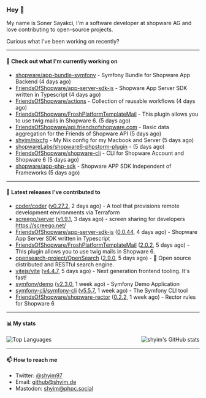 ### Hey 👋

My name is Soner Sayakci, I'm a software developer at shopware AG and love contributing to open-source projects.

Curious what I've been working on recently?

---

#### 👷 Check out what I'm currently working on

- [shopware/app-bundle-symfony](https://github.com/shopware/app-bundle-symfony) - Symfony Bundle for Shopware App Backend (4 days ago)
- [FriendsOfShopware/app-server-sdk-js](https://github.com/FriendsOfShopware/app-server-sdk-js) - Shopware App Server SDK written in Typescript (4 days ago)
- [FriendsOfShopware/actions](https://github.com/FriendsOfShopware/actions) - Collection of reusable workflows (4 days ago)
- [FriendsOfShopware/FroshPlatformTemplateMail](https://github.com/FriendsOfShopware/FroshPlatformTemplateMail) - This plugin allows you to use twig mails in Shopware 6. (5 days ago)
- [FriendsOfShopware/api.friendsofshopware.com](https://github.com/FriendsOfShopware/api.friendsofshopware.com) - Basic data aggregation for the Friends of Shopware API (5 days ago)
- [shyim/nixcfg](https://github.com/shyim/nixcfg) - My Nix config for my Macbook and Server (5 days ago)
- [shopwareLabs/shopware6-phpstorm-plugin](https://github.com/shopwareLabs/shopware6-phpstorm-plugin) -  (5 days ago)
- [FriendsOfShopware/shopware-cli](https://github.com/FriendsOfShopware/shopware-cli) - CLI for Shopware Account and Shopware 6 (5 days ago)
- [shopware/app-php-sdk](https://github.com/shopware/app-php-sdk) - Shopware APP SDK Independent of Frameworks (5 days ago)

---

#### 🔭 Latest releases I've contributed to

- [coder/coder](https://github.com/coder/coder) ([v0.27.2](https://github.com/coder/coder/releases/tag/v0.27.2), 2 days ago) - A tool that provisions remote development environments via Terraform
- [screego/server](https://github.com/screego/server) ([v1.9.1](https://github.com/screego/server/releases/tag/v1.9.1), 3 days ago) - screen sharing for developers https://screego.net/
- [FriendsOfShopware/app-server-sdk-js](https://github.com/FriendsOfShopware/app-server-sdk-js) ([0.0.44](https://github.com/FriendsOfShopware/app-server-sdk-js/releases/tag/0.0.44), 4 days ago) - Shopware App Server SDK written in Typescript
- [FriendsOfShopware/FroshPlatformTemplateMail](https://github.com/FriendsOfShopware/FroshPlatformTemplateMail) ([2.0.2](https://github.com/FriendsOfShopware/FroshPlatformTemplateMail/releases/tag/2.0.2), 5 days ago) - This plugin allows you to use twig mails in Shopware 6.
- [opensearch-project/OpenSearch](https://github.com/opensearch-project/OpenSearch) ([2.9.0](https://github.com/opensearch-project/OpenSearch/releases/tag/2.9.0), 5 days ago) - 🔎 Open source distributed and RESTful search engine.
- [vitejs/vite](https://github.com/vitejs/vite) ([v4.4.7](https://github.com/vitejs/vite/releases/tag/v4.4.7), 5 days ago) - Next generation frontend tooling. It&#39;s fast!
- [symfony/demo](https://github.com/symfony/demo) ([v2.3.0](https://github.com/symfony/demo/releases/tag/v2.3.0), 1 week ago) - Symfony Demo Application
- [symfony-cli/symfony-cli](https://github.com/symfony-cli/symfony-cli) ([v5.5.7](https://github.com/symfony-cli/symfony-cli/releases/tag/v5.5.7), 1 week ago) - The Symfony CLI tool
- [FriendsOfShopware/shopware-rector](https://github.com/FriendsOfShopware/shopware-rector) ([0.2.2](https://github.com/FriendsOfShopware/shopware-rector/releases/tag/0.2.2), 1 week ago) - Rector rules for Shopware 6

---

#### 📊 My stats

<img align="right" alt="shyim's GitHub stats" src="https://github-readme-stats.vercel.app/api?username=shyim&count_private=1&show_icons=true&" />

![Top Languages](https://github-readme-stats.vercel.app/api/top-langs/?username=shyim)

---

#### 📫 How to reach me

- Twitter: [@shyim97](https://twitter.com/shyim97)
- Email: [github@shyim.de](mailto://github@shyim.de)
- Mastodon: <a rel="me" href="https://phpc.social/@shyim">shyim@phpc.social</a>
